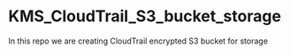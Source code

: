 # KMS_CloudTrail_S3_bucket_storage
In this repo we are creating CloudTrail encrypted S3 bucket for storage
